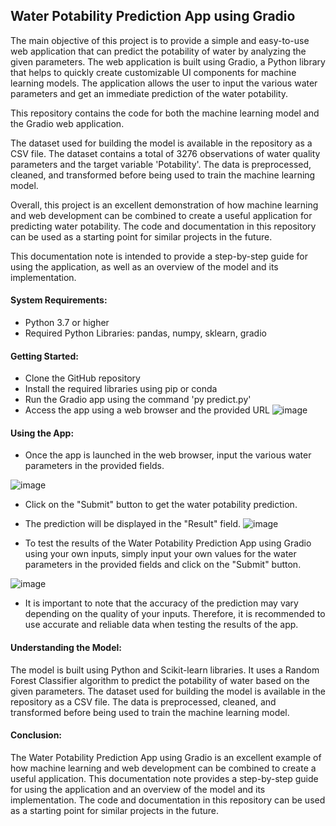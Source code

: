 ## Water Potability Prediction App using Gradio

The main objective of this project is to provide a simple and easy-to-use web application that can predict the potability of water by analyzing the given parameters. The web application is built using Gradio, a Python library that helps to quickly create customizable UI components for machine learning models. The application allows the user to input the various water parameters and get an immediate prediction of the water potability.

This repository contains the code for both the machine learning model and the Gradio web application. 

The dataset used for building the model is available in the repository as a CSV file. The dataset contains a total of 3276 observations of water quality parameters and the target variable 'Potability'. The data is preprocessed, cleaned, and transformed before being used to train the machine learning model.

Overall, this project is an excellent demonstration of how machine learning and web development can be combined to create a useful application for predicting water potability. The code and documentation in this repository can be used as a starting point for similar projects in the future.

This documentation note is intended to provide a step-by-step guide for using the application, as well as an overview of the model and its implementation.

#### System Requirements:
* Python 3.7 or higher
* Required Python Libraries: pandas, numpy, sklearn, gradio

#### Getting Started:
* Clone the GitHub repository
* Install the required libraries using pip or conda
* Run the Gradio app using the command 'py predict.py'
* Access the app using a web browser and the provided URL
![image](https://user-images.githubusercontent.com/103712713/224483390-398fd33e-6628-4b3a-ae0c-4544e17cd9d9.png)

#### Using the App:
* Once the app is launched in the web browser, input the various water parameters in the provided fields.

![image](https://user-images.githubusercontent.com/103712713/224483428-b65987c2-f96b-40dc-a225-9a4a1f01d0ff.png)

* Click on the "Submit" button to get the water potability prediction.
* The prediction will be displayed in the "Result" field.
![image](https://user-images.githubusercontent.com/103712713/224483450-0ae3cfdd-ffe3-4b23-a773-fb230a6d0745.png)

* To test the results of the Water Potability Prediction App using Gradio using your own inputs, simply input your own values for the water parameters in the provided fields and click on the "Submit" button.

![image](https://user-images.githubusercontent.com/103712713/224483577-14de3725-327b-4db8-97df-eeb7ef51f97b.png)

* It is important to note that the accuracy of the prediction may vary depending on the quality of your inputs. Therefore, it is recommended to use accurate and reliable data when testing the results of the app.

#### Understanding the Model:
The model is built using Python and Scikit-learn libraries. It uses a Random Forest Classifier algorithm to predict the potability of water based on the given parameters. The dataset used for building the model is available in the repository as a CSV file. The data is preprocessed, cleaned, and transformed before being used to train the machine learning model.

#### Conclusion:
The Water Potability Prediction App using Gradio is an excellent example of how machine learning and web development can be combined to create a useful application. This documentation note provides a step-by-step guide for using the application and an overview of the model and its implementation. The code and documentation in this repository can be used as a starting point for similar projects in the future.
